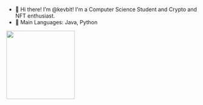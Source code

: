 - 👋 Hi there! I’m @kevbit!
I'm a Computer Science Student and Crypto and NFT enthusiast.
- 💽 Main Languages: Java, Python


<img height="180em" src="https://github-readme-stats.vercel.app/api?username=kevbit&show_icons=true&hide_border=true&&count_private=true&include_all_commits=true" />

<!---
kevbit/kevbit is a ✨ special ✨ repository because its `README.md` (this file) appears on your GitHub profile.
You can click the Preview link to take a look at your changes.
--->
